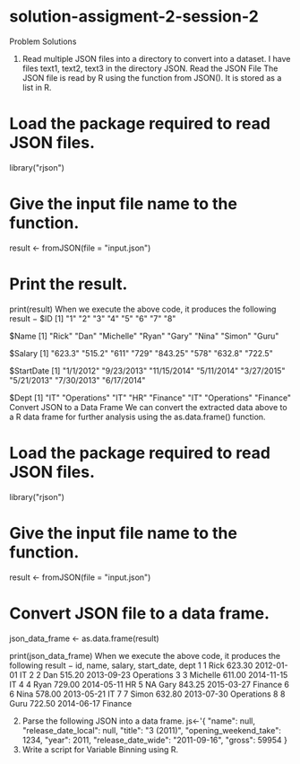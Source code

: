 # solution-assigment-2-session-2
Problem	Solutions
1. Read multiple JSON files into a directory to convert into a dataset.
I have files text1, text2, text3 in the directory JSON.	Read the JSON File
The JSON file is read by R using the function from JSON(). It is stored as a list in R.
# Load the package required to read JSON files.
library("rjson")

# Give the input file name to the function.
result <- fromJSON(file = "input.json")

# Print the result.
print(result)
When we execute the above code, it produces the following result −
$ID
[1] "1"   "2"   "3"   "4"   "5"   "6"   "7"   "8"

$Name
[1] "Rick"     "Dan"      "Michelle" "Ryan"     "Gary"     "Nina"     "Simon"    "Guru"

$Salary
[1] "623.3"  "515.2"  "611"    "729"    "843.25" "578"    "632.8"  "722.5"

$StartDate
[1] "1/1/2012"   "9/23/2013"  "11/15/2014" "5/11/2014"  "3/27/2015"  "5/21/2013"
   "7/30/2013"  "6/17/2014"

$Dept
[1] "IT"         "Operations" "IT"         "HR"         "Finance"    "IT"
   "Operations" "Finance"
Convert JSON to a Data Frame
We can convert the extracted data above to a R data frame for further analysis using the as.data.frame() function.
# Load the package required to read JSON files.
library("rjson")

# Give the input file name to the function.
result <- fromJSON(file = "input.json")

# Convert JSON file to a data frame.
json_data_frame <- as.data.frame(result)

print(json_data_frame)
When we execute the above code, it produces the following result −
      id,   name,    salary,   start_date,     dept
1      1    Rick     623.30    2012-01-01      IT
2      2    Dan      515.20    2013-09-23      Operations
3      3    Michelle 611.00    2014-11-15      IT
4      4    Ryan     729.00    2014-05-11      HR
5     NA    Gary     843.25    2015-03-27      Finance
6      6    Nina     578.00    2013-05-21      IT
7      7    Simon    632.80    2013-07-30      Operations
8      8    Guru     722.50    2014-06-17      Finance
 
2. Parse the following JSON into a data frame.
js<-'{
"name": null, "release_date_local": null, "title": "3 (2011)",
"opening_weekend_take": 1234, "year": 2011,
"release_date_wide": "2011-09-16", "gross": 59954
}	 
3. Write a script for Variable Binning using R.	 

